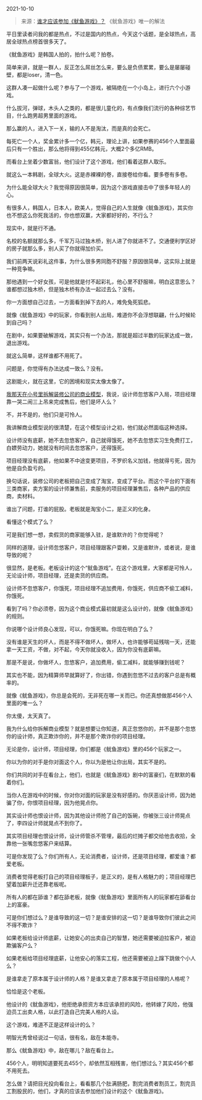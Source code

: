 2021-10-10

> 来源：[谁才应该参加《鱿鱼游戏》？](http://mp.weixin.qq.com/s?__biz=MzU0MjYwNDU2Mw==&mid=2247501383&idx=1&sn=fa8e496a4cd570cb9738ed892a8ad15c&chksm=fb1aaa3bcc6d232d4d5b8ec9f97b3aca849c447e8ca84bca0b01d347f99e59489e7a5ed29e19&scene=27#wechat_redirect)
> 《鱿鱼游戏》唯一的解法

平日里读者问我的都是热点，不过是国内的热点，今天这个话题，是全球热点，高居全球热点榜首很多天了。  

  

《鱿鱼游戏》是韩国人拍的，拍什么呢？拍卷。  

  

简单来讲，就是一群人，反正怎么屌丝怎么来，要么是负债累累，要么是屡屡碰壁，都是loser，清一色。

  

这群人凑一起做什么呢？参与了一个游戏，被隔绝在一个小岛上，进行六个小游戏。

  

什么拔河，弹球，木头人之类的，都是很儿童化的，有点像我们流行的各种综艺节目，什么跑男超男里面的游戏。  

  

那么赢的人，进入下一关，输的人不是淘汰，而是真的会死亡。  

  

每死亡一个人，奖金累计多一个亿，韩元，理论上讲，如果参赛的456个人里面最后只有一个胜出，那么他将得到455亿韩元，大概2个多亿RMB。

  

而看台上坐着少数富翁，他们设计了这个游戏，他们看着这群人取乐。

  

就这么一本韩剧，全球大火。这是赤裸裸的卷，直接卷给你看。要多卷有多卷。  

  

为什么能全球大火？我觉得原因很简单，因为这个游戏直接击中了很多年轻人的心。

  

有很多人，韩国人，日本人，欧美人，觉得自己的人生就像《鱿鱼游戏》，其实你也不想这么你死我活的，你也想双赢，大家都好好的，不行么？  

  

现实中，就是行不通。

  

名校的名额就那么多，千军万马过独木桥，别人进了你就进不了。交通便利学区好的房子就那么多，别人买了你就得加价买。  

  

我们前两天说彩礼这件事，为什么很多男同胞不舒服？原因很简单，这实际上就是一种竞争嘛。  

  

那他遇到一个好女孩，可是他就是付不起彩礼，他心里不舒服嘛，明白这意思么？谁都想过独木桥，但是独木桥有办法一起过去么？没有。

  

你一方面想自己过去，一方面看到掉下去的人，难免兔死狐悲。

  

就像《鱿鱼游戏》中的玩家，你看到别人出局，难道你不会浮想联翩，什么时候轮到自己吗？  

  

在剧中，如果要破解游戏，其实只有一个办法，那就是超过半数的玩家达成一致，退出游戏。

  

就这么简单，这样谁都不用死了。

  

问题是，你觉得有办法达成一致么？没有。  

  

这剧能火，就在这里，它的困境和现实太像太像了。

  

[我那天在小号里拆解装修公司的商业模型](http://mp.weixin.qq.com/s?__biz=MzU3NDc5Nzc0NQ==&mid=2247507569&idx=1&sn=794d9e0d462396d37d44cc6cd7a05ead&chksm=fd2e7cafca59f5b9d792bc0182e88ddfd20fc4544a85302b7eb7da4c1721a4d1bed84aff29c6&scene=21#wechat_redirect)，我说，设计师忽悠客户入局，项目经理靠一哭二闹三上吊来完成售后，他们是坏人么？  

  

不，并不是的，他们只是可怜人。

  

我讲解商业模型说的很清楚，在这个模型设计之初，他们就必然面临这种选择。  

  

设计师没有底薪，她不去忽悠客户，自己就得饿死，她不去忽悠实习生免费打工，白嫖劳动力，她就没有时间去忽悠客户，还得饿死。

  

项目经理没有底薪，他如果不中途变更项目，不罗织名义加钱，他就得亏死，因为他是自负盈亏的。  

  

换句话说，装修公司的老板把自己变成了淘宝，变成了平台。而这个平台的下面有三类商家，卖方案的设计师兼售前，卖服务的项目经理兼售后，各种产品的供应商，卖材料。  

  

谁出了问题，打谁的屁股。老板就是淘宝小二，是正义的化身。  

  

看懂这个模式了么？  

  

可是我们想一想，卖假货的商家能够入驻，是谁默许的？你觉得呢？

  

同样的道理，设计师忽悠客户，项目经理跟客户耍赖，又是谁默许，或者说，是谁导致的呢？

  

很显然，是老板。老板设计的这个“鱿鱼游戏”。在这个游戏里，大家都是可怜人，无论设计师，项目经理，还是卖货的供应商。

  

设计师不忽悠客户，你饿死，项目经理不追加费用，你饿死，供应商不偷工减料，你饿死。

  

看到了吗？你必须卷，因为这个商业模式最初就是这么设计的，就像《鱿鱼游戏》的规则。

  

你说哪个设计师良心发现，可以，你饿死嘛。你现在明白了么？  

  

没有谁是天生的坏人，而是不得不做坏人，做坏人，也许能够苟延残喘一天，还能拿一天工资，不做，对不起，今天你就没收入，因为你没有底薪嘛。

  

那是不是说，你做坏人，忽悠客户，追加费用，偷工减料，就能够赚到钱呢？  

  

其实也不能，因为精算师早就算好了，你出错，你遇到忽悠不过去的客户总是有概率的。

  

就像《鱿鱼游戏》，你总是会死的，无非死在哪一关而已。你还真想做那456个人里面的唯一么？

  

你太傻，太天真了。

  

我为什么给你拆解商业模型？就是想要让你知道，真正忽悠你的，并不是那个忽悠你的设计师，真正欺诈你的，并不是那个欺诈你的项目经理。

  

无论是你，设计师，项目经理，你们都是《鱿鱼游戏》里的456个玩家之一。  

  

你以为你的对手是你对面这个人，你以为是他让你出局，其实不是的。  

  

你们共同的对手在看台上，他们，也就是《鱿鱼游戏》剧中的富豪们，在默默的看着你们。

  

当你人在游戏中的时候，你对你对面的玩家是没有好感的。你厌恶设计师，因为她骗了你，你恨项目经理，因为他晃点你。

  

其实设计师也恨设计师，因为其他设计师抢了自己的饭碗，你被张三设计师晃点了，李四设计师就晃点不到你了。

  

其实项目经理也恨设计师，设计师管杀不管埋，最后的烂摊子都交给他去收拾，全靠他一张嘴忽悠客户来结算。

  

可是你发现了么？你们所有人，无论消费者，设计师，还是项目经理，都爱谁？都爱老板。  

  

消费者觉得老板打自己的项目经理板子，是正义的，是有人格魅力的；项目经理巴望着加薪升迁还靠老板呢。  

  

所有人的都在舔谁？都在舔老板，就像《鱿鱼游戏》里面所有人的玩家都在舔看台上的富豪。

  

可是你们想过么？是谁导致的这一切？是谁安排的这一切？是谁导致你们彼此之间不得不欺诈？  

  

如果老板给设计师底薪，让她安心的出卖自己的智慧，她还需要被迫拉客户，被迫欺骗客户么？

  

如果老板给项目经理底薪，让他安心的落实工程，他还需要被迫上蹿下跳做个小人么？

  

是谁拿走了原本属于设计师的人格？是谁又拿走了原本属于项目经理的人格呢？  

  

恰恰是这个老板。  

  

他设计的《鱿鱼游戏》，他拒绝承担资方本应该承担的风险，他转嫁了风险，他强迫员工出卖人格，以此打造自己完美人格的人设。

  

这个游戏，难道不正是这样设计的么？

  

明智光秀曾经说过一句话，很有名，敌在本能寺。  

  

那么《鱿鱼游戏》中，敌在哪儿？敌在看台上。

  

456个人，明明知道要死去455个，却依然互相残害，他们想过么？其实456个都不用死去。  

  

怎么做？请把目光投向看台上，看看那几个肚满肠肥，割完消费者割员工，割完员工割股民的，他们，才真的应该去参加他们设计的这个《鱿鱼游戏》。

